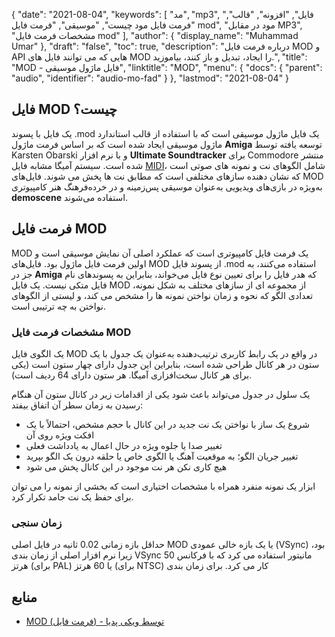 {
  "date": "2021-08-04",
  "keywords": [
"مد",
"mp3",
"فایل",
"افزونه",
"قالب",
"فرمت فایل مود چیست",
"موسیقی",
"فرمت فایل mod",
"مود در مقابل MP3",
"مشخصات فرمت فایل mod"
],
  "author": {
    "display_name": "Muhammad Umar"
},
  "draft": "false",
  "toc": true,
  "description": "درباره فرمت فایل MOD و API هایی که می توانند فایل های MOD را ایجاد، تبدیل و باز کنند، بیاموزید.",
  "title": "MOD - فایل ماژول موسیقی",
  "linktitle": "MOD",
  "menu": {
    "docs": {
      "parent": "audio",
      "identifier": "audio-mo-fad"
}
},
  "lastmod": "2021-08-04"
}

## فایل MOD چیست؟
یک فایل با پسوند .mod یک فایل ماژول موسیقی است که با استفاده از قالب استاندارد ماژول موسیقی ایجاد شده است که بر اساس فرمت ماژول **Amiga** توسعه یافته توسط Karsten Obarski و با نرم افزار **Ultimate Soundtracker** برای Commodore منتشر شده است. سیستم آمیگا مشابه فایل [MIDI](/audio/mid/)، شامل الگوهای نت و نمونه های صوتی است که نشان دهنده سازهای مختلفی است که مطابق نت ها پخش می شوند. فایل‌های MOD به‌ویژه در بازی‌های ویدیویی به‌عنوان موسیقی پس‌زمینه و در خرده‌فرهنگ هنر کامپیوتری **demoscene** استفاده می‌شوند.

## فرمت فایل MOD

MOD یک فرمت فایل کامپیوتری است که عملکرد اصلی آن نمایش موسیقی است و اولین فرمت فایل ماژول بود. فایل‌های MOD از پسوند فایل .mod استفاده می‌کنند، به جز در **Amiga** که هدر فایل را برای تعیین نوع فایل می‌خواند، بنابراین به پسوندهای نام فایل متکی نیست. یک فایل MOD از مجموعه ای از سازهای مختلف به شکل نمونه، تعدادی الگو که نحوه و زمان نواختن نمونه ها را مشخص می کند، و لیستی از الگوهای نواختن به چه ترتیبی است.

### مشخصات فرمت فایل MOD

یک الگوی فایل MOD در واقع در یک رابط کاربری ترتیب‌دهنده به‌عنوان یک جدول با یک ستون در هر کانال طراحی شده است، بنابراین این جدول دارای چهار ستون است (یکی برای هر کانال سخت‌افزاری آمیگا. هر ستون دارای 64 ردیف است).

یک سلول در جدول می‌تواند باعث شود یکی از اقدامات زیر در کانال ستون آن هنگام رسیدن به زمان سطر آن اتفاق بیفتد:

- شروع یک ساز با نواختن یک نت جدید در این کانال با حجم مشخص، احتمالاً با یک افکت ویژه روی آن
- تغییر صدا یا جلوه ویژه در حال اعمال به یادداشت فعلی
- تغییر جریان الگو؛ به موقعیت آهنگ یا الگوی خاص یا حلقه درون یک الگو بپرید
- هیچ کاری نکن هر نت موجود در این کانال پخش می شود

ابزار یک نمونه منفرد همراه با مشخصات اختیاری است که بخشی از نمونه را می توان برای حفظ یک نت جامد تکرار کرد.

### زمان سنجی
حداقل بازه زمانی 0.02 ثانیه در فایل اصلی MOD یا یک بازه خالی عمودی (VSync) بود، زیرا نرم افزار اصلی از زمان بندی VSync مانیتور استفاده می کرد که با فرکانس 50 هرتز (برای PAL) یا 60 هرتز (برای NTSC) کار می کرد. برای زمان بندی

## منابع

* [MOD (فرمت فایل) - توسط ویکی پدیا](https://en.wikipedia.org/wiki/MOD_(file_format))


